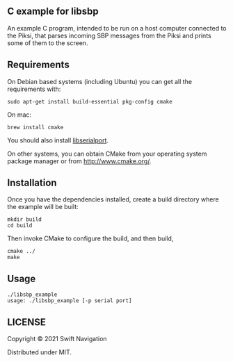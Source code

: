 ## C example for libsbp

An example C program, intended to be run on a host computer connected to
the Piksi, that parses incoming SBP messages from the Piksi and prints some of
them to the screen.

## Requirements
On Debian based systems (including Ubuntu) you can get all
the requirements with:

```shell
sudo apt-get install build-essential pkg-config cmake
```

On mac:

```shell
brew install cmake
```

You should also install [libserialport](http://sigrok.org/wiki/Libserialport).

On other systems, you can obtain CMake from your operating system
package manager or from http://www.cmake.org/.

## Installation

Once you have the dependencies installed, create a build directory where the example will be built:

```shell
mkdir build
cd build
```

Then invoke CMake to configure the build, and then build,

```shell
cmake ../
make
```

## Usage

```shell
./libsbp_example
usage: ./libsbp_example [-p serial port]
```

## LICENSE

Copyright © 2021 Swift Navigation

Distributed under MIT.
